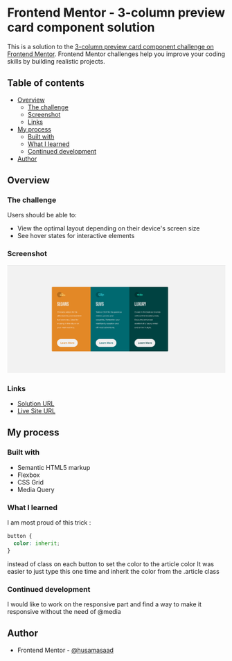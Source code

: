 # Frontend Mentor - 3-column preview card component solution

This is a solution to the [3-column preview card component challenge on Frontend Mentor](https://www.frontendmentor.io/challenges/3column-preview-card-component-pH92eAR2-). Frontend Mentor challenges help you improve your coding skills by building realistic projects. 

## Table of contents

- [Overview](#overview)
  - [The challenge](#the-challenge)
  - [Screenshot](#screenshot)
  - [Links](#links)
- [My process](#my-process)
  - [Built with](#built-with)
  - [What I learned](#what-i-learned)
  - [Continued development](#continued-development)
- [Author](#author)


## Overview

### The challenge

Users should be able to:

- View the optimal layout depending on their device's screen size
- See hover states for interactive elements

### Screenshot

![](/screenshot.PNG)

### Links

- [Solution URL](https://www.frontendmentor.io/solutions/3-column-previewcard-component-using-grid-and-flexbox-fZKy_DdMi-)
- [Live Site URL](https://husamasaad.github.io/3-column-preview-card-component-main/)

## My process

### Built with

- Semantic HTML5 markup
- Flexbox
- CSS Grid
- Media Query

### What I learned

I am most proud of this trick :
```css
button {
  color: inherit;
}
```
instead of class on each button to set the color to the article color It was easier to just type this one time
and inherit the color from the .article class


### Continued development

I would like to work on the responsive part and find a way to make it responsive without the need of @media


## Author

- Frontend Mentor - [@husamasaad](https://www.frontendmentor.io/profile/husamasaad)
